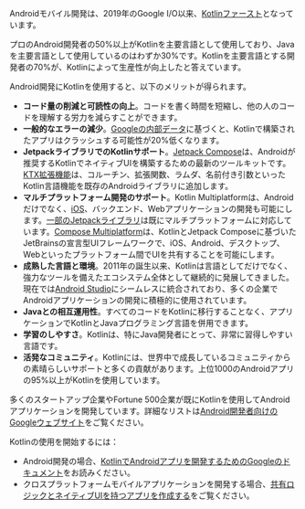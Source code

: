 [//]: # (title: Android向けKotlin)

Androidモバイル開発は、2019年のGoogle I/O以来、[Kotlinファースト](https://developer.android.com/kotlin/first)となっています。

プロのAndroid開発者の50%以上がKotlinを主要言語として使用しており、Javaを主要言語として使用しているのはわずか30%です。Kotlinを主要言語とする開発者の70%が、Kotlinによって生産性が向上したと答えています。

Android開発にKotlinを使用すると、以下のメリットが得られます。

*   **コード量の削減と可読性の向上**。コードを書く時間を短縮し、他の人のコードを理解する労力を減らすことができます。
*   **一般的なエラーの減少**。[Googleの内部データ](https://medium.com/androiddevelopers/fewer-crashes-and-more-stability-with-kotlin-b606c6a6ac04)に基づくと、Kotlinで構築されたアプリはクラッシュする可能性が20%低くなります。
*   **JetpackライブラリでのKotlinサポート**。[Jetpack Compose](https://developer.android.com/jetpack/compose)は、Androidが推奨するKotlinでネイティブUIを構築するための最新のツールキットです。[KTX拡張機能](https://developer.android.com/kotlin/ktx)は、コルーチン、拡張関数、ラムダ、名前付き引数といったKotlin言語機能を既存のAndroidライブラリに追加します。
*   **マルチプラットフォーム開発のサポート**。Kotlin Multiplatformは、Androidだけでなく、[iOS](https://kotlinlang.org/lp/multiplatform/)、バックエンド、Webアプリケーションの開発も可能にします。[一部のJetpackライブラリ](https://developer.android.com/kotlin/multiplatform)は既にマルチプラットフォームに対応しています。[Compose Multiplatform](https://www.jetbrains.com/lp/compose-multiplatform/)は、KotlinとJetpack Composeに基づいたJetBrainsの宣言型UIフレームワークで、iOS、Android、デスクトップ、Webといったプラットフォーム間でUIを共有することを可能にします。
*   **成熟した言語と環境**。2011年の誕生以来、Kotlinは言語としてだけでなく、強力なツールを備えたエコシステム全体として継続的に発展してきました。現在では[Android Studio](https://developer.android.com/studio)にシームレスに統合されており、多くの企業でAndroidアプリケーションの開発に積極的に使用されています。
*   **Javaとの相互運用性**。すべてのコードをKotlinに移行することなく、アプリケーションでKotlinとJavaプログラミング言語を併用できます。
*   **学習のしやすさ**。Kotlinは、特にJava開発者にとって、非常に習得しやすい言語です。
*   **活発なコミュニティ**。Kotlinには、世界中で成長しているコミュニティからの素晴らしいサポートと多くの貢献があります。上位1000のAndroidアプリの95%以上がKotlinを使用しています。

多くのスタートアップ企業やFortune 500企業が既にKotlinを使用してAndroidアプリケーションを開発しています。詳細なリストは[Android開発者向けのGoogleウェブサイト](https://developer.android.com/kotlin/stories)をご覧ください。

Kotlinの使用を開始するには：

*   Android開発の場合、[KotlinでAndroidアプリを開発するためのGoogleのドキュメント](https://developer.android.com/kotlin/get-started)をお読みください。
*   クロスプラットフォームモバイルアプリケーションを開発する場合、[共有ロジックとネイティブUIを持つアプリを作成する](https://www.jetbrains.com/help/kotlin-multiplatform-dev/multiplatform-create-first-app.html)をご覧ください。